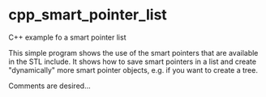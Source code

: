# cpp_smart_pointer_list
C++ example fo a smart pointer list

This simple program shows the use of the smart pointers that are available in the STL <memory> include.
It shows how to save smart pointers in a list and create "dynamically" more smart pointer objects, e.g. if you want
to create a tree.

Comments are desired...
